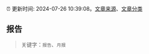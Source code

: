 :alarm_clock: 更新时间: 2024-07-26 10:39:08。[文章来源](/README.md)、[文章分类](/TAGS.md)

## 报告


> 关键字：`报告`、`月报`



